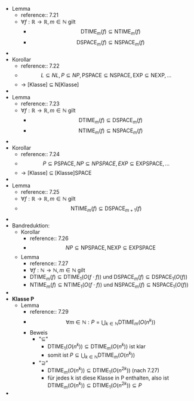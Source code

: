 - Lemma
	- reference:: 7.21
	- $\forall f:\mathbb{R}\rightarrow\mathbb{R},m\in\mathbb{N}$ gilt
		- $$\text{DTIME}_{m}\left(f\right)\subseteq\text{NTIME}_{m}\left(f\right)$$
		- $$\text{DSPACE}_{m}\left(f\right)\subseteq\text{NSPACE}_{m}\left(f\right)$$
-
- Korollar
	- reference:: 7.22
	- $$L\subseteq NL,P\subseteq NP,\text{PSPACE}\subseteq\text{NSPACE},\text{EXP}\subseteq\text{NEXP},...$$
	- -> [Klasse] $\subseteq$ N[Klasse]
-
- Lemma
	- reference:: 7.23
	- $\forall f:\mathbb{R}\rightarrow\mathbb{R},m\in\mathbb{N}$ gilt
		- $$\text{DTIME}_{m}\left(f\right)\subseteq\text{DSPACE}_{m}\left(f\right)$$
		- $$\text{NTIME}_{m}\left(f\right)\subseteq\text{NSPACE}_{m}\left(f\right)$$
-
- Korollar
	- reference:: 7.24
	- $$P\subseteq\text{PSPACE},NP\subseteq NPSPACE,EXP\subseteq\text{EXPSPACE},...$$
	- -> [Klasse] $\subseteq$ [Klasse]SPACE
-
- Lemma
	- reference:: 7.25
	- $\forall f:\mathbb{R}\rightarrow\mathbb{R},m\in\mathbb{N}$ gilt
	- $$\text{NTIME}_{m}\left(f\right)\subseteq\text{DSPACE}_{m+1}\left(f\right)$$
-
- Bandreduktion:
	- Korollar
		- reference:: 7.26
		- $$NP\subseteq\text{NPSPACE},\text{NEXP}\subseteq\text{EXPSPACE}$$
	- Lemma
		- reference:: 7.27
		- $\forall f:\mathbb{N}\rightarrow\mathbb{N},m\in\mathbb{N}$ gilt
		- $\text{DTIME}_{m}\left(f\right)\subseteq\text{DTIME}_1\left(O\left(f\cdot f\right)\right)$ und $\text{DSPACE}_{m}\left(f\right)\subseteq\text{DSPACE}_1\left(O\left(f\right)\right)$
		- $\text{NTIME}_{m}\left(f\right)\subseteq\text{NTIME}_1\left(O\left(f\cdot f\right)\right)$ und $\text{NSPACE}_{m}\left(f\right)\subseteq\text{NSPACE}_1\left(O\left(f\right)\right)$
-
- **Klasse P**
	- Lemma
		- reference:: 7.29
		- $$\forall m\in\mathbb{N}:P=\bigcup_{k\in\mathbb{N}}\text{DTIME}_{m}\left(O\left(n^{k}\right)\right)$$
		- Beweis
			- "$\subseteq$"
				- $\text{DTIME}_1\left(O\left(n^{k}\right)\right)\subseteq\text{DTIME}_{m}\left(O\left(n^{k}\right)\right)$ ist klar
				- somit ist $P\subseteq\bigcup_{k\in\mathbb{N}}\text{DTIME}_{m}\left(O\left(n^{k}\right)\right)$
			- "$\supseteq$"
				- $\text{DTIME}_{m}\left(O\left(n^{k}\right)\right)\subseteq\text{DTIME}_1\left(O\left(n^{2k}\right)\right)$ (nach 7.27)
				- für jedes k ist diese Klasse in P enthalten, also ist $\text{DTIME}_{m}\left(O\left(n^{k}\right)\right)\subseteq\text{DTIME}_1\left(O\left(n^{2k}\right)\right)\subseteq P$
-